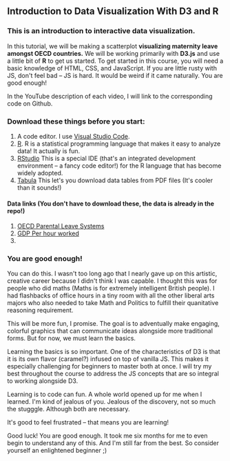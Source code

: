 ## Introduction to Data Visualization With D3 and R

### This is an introduction to interactive data visualization. 

In this tutorial, we will be making a scatterplot **visualizing maternity leave amongst OECD countries.** We will be working primarily with **D3.js** and use a little bit of **R** to get us started. To get started in this course, you will need a basic knowledge of HTML, CSS, and JavaScript. If you are little rusty with JS, don't feel bad – JS is hard. It would be weird if it came naturally. You are good enough!

In the YouTube description of each video, I will link to the corresponding code on Github.

### Download these things before you start:

1. A code editor. I use [Visual Studio Code](https://code.visualstudio.com/).
2. [R](https://www.r-project.org/about.html). R is a statistical programming language that makes it easy to analyze data! It actually is fun.
3. [RStudio](https://rstudio.com/products/rstudio/download/#download) This is a special IDE (that's an integrated development environment – a fancy code editor!) for the R language that has become widely adopted.
4. [Tabula](https://tabula.technology/) This let's you download data tables from PDF files (It's cooler than it sounds!)

#### Data links (You don't have to download these, the data is already in the repo!)
1. [OECD Parental Leave Systems](http://www.oecd.org/els/soc/PF2_1_Parental_leave_systems.pdf)
2. [GDP Per hour worked](https://data.oecd.org/lprdty/gdp-per-hour-worked.htm)
3. 


### You are good enough!

You can do this. I wasn't too long ago that I nearly gave up on this artistic, creative career because I didn't think I was capable. I thought this was for people who did maths (Maths is for extremely intelligent British people). I had flashbacks of office hours in a tiny room with all the other liberal arts majors who also needed to take Math and Politics to fulfill their quanitative reasoning requirement. 

This will be more fun, I promise. The goal is to adventually make engaging, colorful graphics that can communicate ideas alongside more traditional forms. But for now, we must learn the basics. 

Learning the basics is so important. One of the characteristics of D3 is that it is its own flavor (caramel?) infused on top of vanilla JS. This makes it especially challenging for beginners to master both at once. I will try my best throughout the course to address the JS concepts that are so integral to working alongside D3.

Learning is to code can fun. A whole world opened up for me when I learned. I'm kind of jealous of you. Jealous of the discovery, not so much the stugggle. Although both are necessary.

 It's good to feel frustrated – that means you are learning!

Good luck! You are good enough. It took me six months for me to even begin to understand any of this. And I'm still far from the best. So consider yourself an enlightened beginner ;)